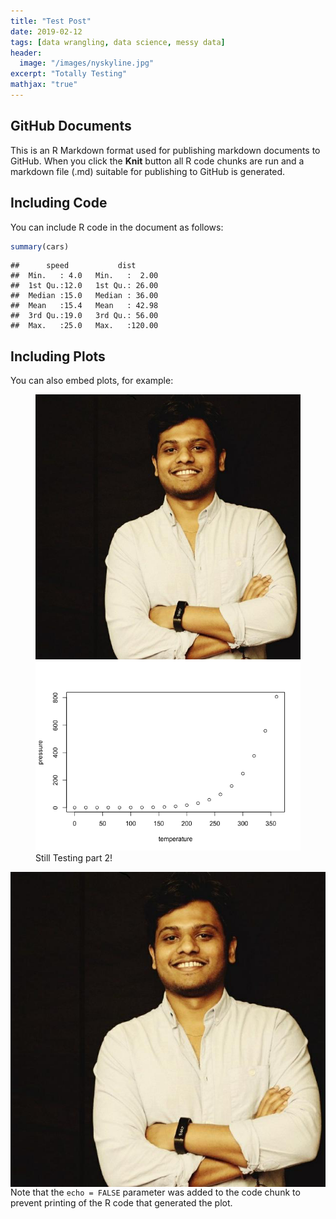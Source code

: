 ```yaml
---
title: "Test Post"
date: 2019-02-12
tags: [data wrangling, data science, messy data]
header:
  image: "/images/nyskyline.jpg"
excerpt: "Totally Testing"
mathjax: "true"
---
```


GitHub Documents
----------------

This is an R Markdown format used for publishing markdown documents to GitHub. When you click the **Knit** button all R code chunks are run and a markdown file (.md) suitable for publishing to GitHub is generated.

Including Code
--------------

You can include R code in the document as follows:

``` r
summary(cars)
```

    ##      speed           dist       
    ##  Min.   : 4.0   Min.   :  2.00  
    ##  1st Qu.:12.0   1st Qu.: 26.00  
    ##  Median :15.0   Median : 36.00  
    ##  Mean   :15.4   Mean   : 42.98  
    ##  3rd Qu.:19.0   3rd Qu.: 56.00  
    ##  Max.   :25.0   Max.   :120.00

Including Plots
---------------

You can also embed plots, for example:

<figure class="half">
    <a href="/images/Swap.png"><img src="/images/Swap.png"></a>
    <a href="/images/pressure-1.png"><img src="/images/pressure-1.png"></a>
    <figcaption>Still Testing part 2!</figcaption>
</figure>

<img src="/images/Swap.png"
     alt="Markdown Monster icon"
     style="float: left; margin-right: 10px;" />

Note that the `echo = FALSE` parameter was added to the code chunk to prevent printing of the R code that generated the plot.
